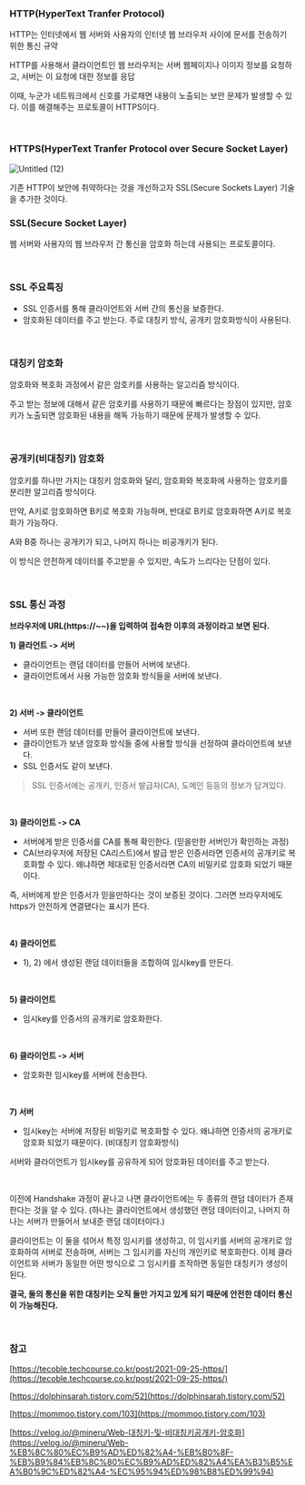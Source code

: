 ### HTTP(****HyperText Tranfer Protocol)****

HTTP는 인터넷에서 웹 서버와 사용자의 인터넷 웹 브라우저 사이에 문서를 전송하기 위한 통신 규약

HTTP를 사용해서 클라이언트인 웹 브라우저는 서버 웹페이지나 이미지 정보를 요청하고, 서버는 이 요청에 대한 정보를 응답

이때, 누군가 네트워크에서 신호를 가로채면 내용이 노출되는 보안 문제가 발생할 수 있다. 이를 해결해주는 프로토콜이 HTTPS이다. 

<br>

### ****HTTPS(HyperText Tranfer Protocol over Secure Socket Layer)****

![Untitled (12)](https://user-images.githubusercontent.com/62290451/228583930-6d0fd4a5-940a-4621-8018-34f0ebfc265f.png)

기존 HTTP이 보안에 취약하다는 것을 개선하고자 SSL(Secure Sockets Layer) 기술을 추가한 것이다.
<br>

### SSL(Secure Socket Layer)

웹 서버와 사용자의 웹 브라우저 간 통신을 암호화 하는데 사용되는 프로토콜이다. 

<br>

### SSL 주요특징

- SSL 인증서를 통해 클라이언트와 서버 간의 통신을 보증한다.
- 암호화된 데이터를 주고 받는다. 주로 대칭키 방식, 공개키 암호화방식이 사용된다.
<br>

### 대칭키 암호화

암호화와 복호화 과정에서 같은 암호키를 사용하는 알고리즘 방식이다. 

주고 받는 정보에 대해서 같은 암호키를 사용하기 때문에 빠르다는 장점이 있지만, 암호키가 노출되면 암호화된 내용을 해독 가능하기 때문에 문제가 발생할 수 있다.

<br>

### 공개키(비대칭키) 암호화

암호키를 하나만 가지는 대칭키 암호화와 달리, 암호화와 복호화에 사용하는 암호키를 분리한 알고리즘 방식이다.

만약, A키로 암호화하면 B키로 복호화 가능하며, 반대로 B키로 암호화하면 A키로 복호화가 가능하다.

A와 B중 하나는 공개키가 되고, 나머지 하나는 비공개키가 된다. 

이 방식은 안전하게 데이터를 주고받을 수 있지만, 속도가 느리다는 단점이 있다. 

<br>

### ****SSL 통신 과정****

**브라우저에 URL(https://~~)을 입력하여 접속한 이후의 과정이라고 보면 된다.**

**1) 클라언트 -> 서버**

- 클라이언트는 랜덤 데이터를 만들어 서버에 보낸다.
- 클라이언트에서 사용 가능한 암호화 방식들을 서버에 보낸다.

<br>

**2) 서버 -> 클라이언트**

- 서버 또한 랜덤 데이터를 만들어 클라이언트에 보낸다.
- 클라이언트가 보낸 암호화 방식들 중에 사용할 방식을 선정하여 클라이언트에 보낸다.
- SSL 인증서도 같이 보낸다.

> SSL 인증서에는 공개키, 인증서 발급자(CA), 도메인 등등의 정보가 담겨있다.
> 

<br>

**3) 클라이언트 ->  CA**
 
- 서버에게 받은 인증서를 CA를 통해 확인한다. (믿을만한 서버인가 확인하는 과정)
- CA(브라우저에 저장된 CA리스트)에서 발급 받은 인증서라면 인증서의 공개키로 복호화할 수 있다. 왜냐하면 제대로된 인증서라면 CA의 비밀키로 암호화 되었기 때문이다.

즉, 서버에게 받은 인증서가 믿을만하다는 것이 보증된 것이다. 그러면 브라우저에도 https가 안전하게 연결됐다는 표시가 뜬다.

<br>

**4) 클라이언트**

- 1), 2) 에서 생성된 랜덤 데이터들을 조합하여 임시key를 만든다.

<br>

**5) 클라이언트**

- 임시key를 인증서의 공개키로 암호화한다.

<br>

**6) 클라이언트 -> 서버**

- 암호화한 임시key를 서버에 전송한다.

<br>

**7) 서버**

- 임시key는 서버에 저장된 비밀키로 복호화할 수 있다. 왜냐하면 인증서의 공개키로 암호화 되었기 때문이다. (비대칭키 암호화방식)

서버와 클라이언트가 임시key를 공유하게 되어 암호화된 데이터를 주고 받는다.

<br>

이전에 Handshake 과정이 끝나고 나면 클라이언트에는 두 종류의 랜덤 데이터가 존재한다는 것을 알 수 있다.
(하나는 클라이언트에서 생성했던 랜덤 데이터이고, 나머지 하나는 서버가 만들어서 보내준 랜덤 데이터이다.)

클라이언트는 이 둘을 섞어서 특정 임시키를 생성하고, 이 임시키를 서버의 공개키로 암호화하여 서버로 전송하며, 서버는 그 임시키를 자신의 개인키로 복호화한다. 이제 클라이언트와 서버가 동일한 어떤 방식으로 그 임시키를 조작하면 동일한 대칭키가 생성이 된다.

**결국, 둘의 통신을 위한 대칭키는 오직 둘만 가지고 있게 되기 때문에 안전한 데이터 통신이 가능해진다.**

<br>

### 참고

[https://tecoble.techcourse.co.kr/post/2021-09-25-https/](https://tecoble.techcourse.co.kr/post/2021-09-25-https/)

[https://dolphinsarah.tistory.com/52](https://dolphinsarah.tistory.com/52)

[https://mommoo.tistory.com/103](https://mommoo.tistory.com/103)

[https://velog.io/@mineru/Web-대칭키-및-비대칭키공개키-암호화](https://velog.io/@mineru/Web-%EB%8C%80%EC%B9%AD%ED%82%A4-%EB%B0%8F-%EB%B9%84%EB%8C%80%EC%B9%AD%ED%82%A4%EA%B3%B5%EA%B0%9C%ED%82%A4-%EC%95%94%ED%98%B8%ED%99%94)
